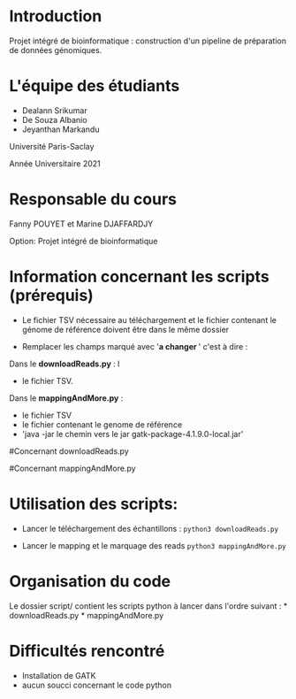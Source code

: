 # Introduction
Projet intégré de bioinformatique : construction d'un pipeline de préparation de
données génomiques.

# L'équipe des étudiants

* Dealann Srikumar
* De Souza Albanio
* Jeyanthan Markandu

Université Paris-Saclay

Année Universitaire 2021

# Responsable du cours

Fanny POUYET et Marine DJAFFARDJY

Option: Projet intégré de bioinformatique 

# Information concernant les scripts (prérequis)
* Le fichier TSV nécessaire au téléchargement et le fichier contenant le génome de référence doivent être dans le même dossier 

* Remplacer les champs marqué avec '<b>a changer </b>' c'est à dire :

Dans le <b>downloadReads.py</b> : l
* le fichier TSV.

Dans le <b>mappingAndMore.py</b> : 

* le fichier TSV 
* le fichier contenant le genome de référence 
*  'java -jar le chemin vers le jar gatk-package-4.1.9.0-local.jar'

#Concernant downloadReads.py


#Concernant  mappingAndMore.py


# Utilisation des  scripts:

* Lancer le téléchargement des échantillons :
`python3 downloadReads.py`

* Lancer le mapping et le marquage  des reads
`python3 mappingAndMore.py`

# Organisation du code

Le dossier script/ contient les scripts python à lancer dans l'ordre suivant : 
	*  downloadReads.py
	*  mappingAndMore.py


# Difficultés rencontré

* Installation de GATK
* aucun soucci concernant le code python

